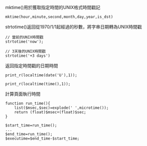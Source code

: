 mktime()用於獲取指定時間的UNIX格式時間戳記
```
mktime(hour,minute,second,month,day,year,is_dst)
```

strtotime()返回從1970/1/1起經過的秒數，將字串日期轉為UNIX時間戳
```
// 當前的UNIX時間戳
strtotime('now');
```

```
// 3天後的UNIX時間戳
strtotime('+3 days')
```

返回指定時間戳的日期時間
```
print_r(localtime(date('U'),1));
```

```
print_r(localtime(time(),1));
```

計算頁面執行時間
```
function run_time(){
	list($msec,$sec)=explode(' ',microtime());
	return (float)$msec+(float)$sec;
}

$start_time=run_time();
...
$end_time=run_time();
$executime=$end_time-$start_time;
```